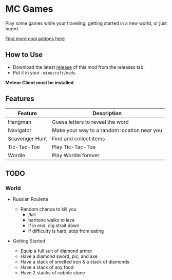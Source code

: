 # MC Games

Play some games while your traveling, getting started in a new world, or just bored.

[Find more cool addons here](https://www.meteoraddons.com/)

## How to Use

- Download the latest [release](/../../releases) of this mod from the releases tab.
- Put it in your `.minecraft/mods`.

**Meteor Client must be installed**

## Features

| Feature        | Description                                 |
| -------------- | ------------------------------------------- |
| Hangman        | Guess letters to reveal the word            |
| Navigator      | Make your way to a random location near you |
| Scavenger Hunt | Find and collect items                      |
| Tic-Tac-Toe    | Play Tic-Tac-Toe                            |
| Wordle         | Play Wordle forever                         |

## TODO

### World

- Russian Roulette
  - Random chance to kill you
    - /kill
    - baritone walks to lava
    - if in end, dig strait down
    - if difficulty is hard, stop from eating

- Getting Started
  - Equip a full suit of diamond armor
  - Have a diamond sword, pic, and axe
  - Have a stack of smelted iron & a stack of diamonds
  - Have a stack of any food
  - Have 2 stacks of cobble stone
